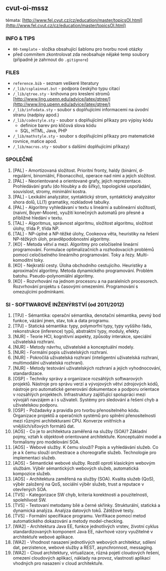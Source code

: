 cvut-oi-mssz
-------------

témata: [http://www.fel.cvut.cz/cz/education/master/topicsOI.html](http://www.fel.cvut.cz/cz/education/master/topicsOI.html)

### INFO & TIPS
* `00-template` - složka obsahující šablonu pro tvorbu nové otázky
* před commitem zkontrolovat zda neobsahuje nějaké temp soubory (případně je zahrnout do `.gitignore`)

### FILES
* `reference.bib` - seznam veškeré literatury
* `/_lib/csplainnat.bst` - podpora českýho typu citací
* `/_lib/qtree.sty` - knihovna pro kreslení stromů [http://www.ling.upenn.edu/advice/latex/qtree/](http://www.ling.upenn.edu/advice/latex/qtree/)
* `/_lib/infodata.sty` - soubor s doplňujícími informacemi na úvodní stranu (nadpisy apod.)
* `/_lib/codestyle.sty` - soubor s doplňujícími příkazy pro výpisy kódu
  * definice barev pro klíčová slova kódu
  * SQL, HTML, Java, PHP
* `/_lib/mathstyle.sty` - soubor s doplňujícími příkazy pro matematické rovnice, matice apod.
* `/_lib/macros.sty` - soubor s dalšími doplňujícími příkazy)

### SPOLEČNÉ
01. [PAL] - Amortizovaná složitost. Prioritní fronty, haldy (binární, d-regulární, binomiální, Fibonacciho), operace nad nimi a jejich složitost.
02. [PAL] - Neorientované a orientované grafy, jejich reprezentace. Prohledávání grafu (do hloubky a do šířky), topologické uspořádání, souvislost, stromy, minimální kostra.
03. [PAL] - Lexikální analyzátor, syntaktický strom, syntaktický analyzátor shora dolů, LL(1) gramatiky, rozkladové tabulky.
04. [PAL] - Algoritmy vyhledávaní v textu s lineární a sublineární složitostí, (naivní, Boyer-Moore), využití konečných automatů pro přesné a přibližné hledání v textu.
05. [TAL] - Algoritmus, správnost algoritmu, složitost algoritmu, složitost úlohy, třída P, třída NP.
06. [TAL] - NP-úplné a NP-těžké úlohy, Cookeova věta, heuristiky na řešení NP-těžkých úloh, pravděpodobnostní algoritmy.
07. [KO] - Metoda větví a mezí. Algoritmy pro celočíselné lineární programování. Formulace optimalizačních a rozhodovacích problémů pomocí celočíselného lineárního programování. Toky a řezy. Multi-komoditní toky.
08. [KO] - Nejkratší cesty. Úloha obchodního cestujícího. Heuristiky a aproximační algoritmy. Metoda dynamického programování. Problém batohu. Pseudo-polynomiální algoritmy.
09. [KO] - Rozvrhování na jednom procesoru a na paralelních procesorech. Rozvrhování projektu s časovými omezeními. Programování s omezujícími podmínkami.

### SI - SOFTWAROVÉ INŽENÝRSTVÍ (od 2011/2012)
01. [TPJ] - Sémantika: operační sémantika, denotační sémantika, pevný bod funkce, vázání jmen, stav, tok a data programu.
02. [TPJ] - Statická sémantika: typy, polymorfní typy, typy vyššího řádu, rekonstrukce (inference) typů, abstraktní typy, moduly, efekty.
03. [NUR] - Teorie HCI, kognitivní aspekty, způsoby interakce, speciální uživatelská rozhraní.
04. [NUR] - Metody návrhu, uživatelské a konceptuální modely.
05. [NUR] - Formální popis uživatelských rozhraní.
06. [NUR] - Pokročilá uživatelská rozhraní (inteligentní uživatelská rozhraní, multimodální uživatelská rozhraní).
07. [NUR] - Metody testování uživatelských rozhraní a jejich vyhodnocování, standardizace.
08. [OSP] - Techniky správy a organizace rozsáhlých softwarových projektů. Nástroje pro správu verzí a vývojových větví zdrojových kódů, nástroje pro automatické generování dokumentace a podporu orientace v rozsáhlých projektech. Infrastruktury zajišťující spolupráci mezi vývojáři navzájem a i s uživateli. Systémy pro sledování a řešení chyb a uživatelskou podporu.
09. [OSP] - Požadavky a pravidla pro tvorbu přenositelného kódu. Organizace projektů a operačních systémů pro splnění přenositelnosti mezi různými architekturami CPU. Konverze vnitřních a vnějších/síťových formátů dat.
10. [AOS] - Co je to architektura zaměřená na služby (SOA)? Základní pojmy, vztah k objektově orientované architektuře. Konceptuální model a formalismy pro modelování SOA.
11. [AOS] - Webové služby. K čemu slouží? Popis a vyhledávání služeb. Co je a k čemu slouží orchestrace a choreografie služeb. Technologie pro implementaci služeb. 
12. [AOS] - Sémantické webové služby. Rozdíl oproti klasickým webovým službám. Výběr sémantických webových služeb, automatická kompozice služeb.
13. [AOS] - Architektura zaměřená na služby (SOA). Kvalita služeb (QoS), výběr založený na QoS, sociální výběr služeb, trust a reputace v otevřených SOA.
14. [TVS] - Kategorizace SW chyb, kriteria korektnosti a pouzitelnosti, spolehlivost SW.
15. [TVS] - Testovaní metodamy bílé a černé skřínky. Strukturální, statická a dynamická analýza. Analýza datových toků. Zátěžové testy.
16. [TVS] - Formální specifikace programu. Verifikace pomocí metod automatického dokazování a metody model-checking.
17. [WA2] - Architektura Java EE, funkce jednotlivých vrstev, životní cyklus standardizovaných komponent Java EE, návrhové vzory využitelné v architektuře webové aplikace.
18. [WA2] - Vhodnost nasazení jednotlivých webových architektur, sdílení dat, perzistence, webové služby a REST, asynchronnost, messaging.
19. [WA2] - Cloud architektury, virtualizace, různá pojetí cloudových řešení, omezení cloudových aplikací, náklady na provoz, vlastnosti aplikací vhodných pro nasazení v cloud architektuře.
